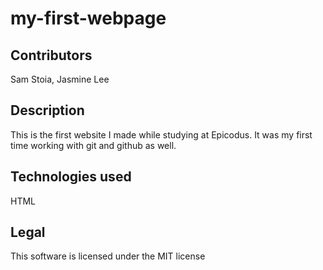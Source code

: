 # my-first-webpage
## Contributors
Sam Stoia, Jasmine Lee

## Description
This is the first website I made while studying at Epicodus.  It was my first time working with git and github as well.

## Technologies used
HTML

## Legal
This software is licensed under the MIT license
